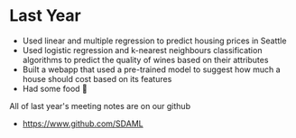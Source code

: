 # Last Year
- Used linear and multiple regression to predict housing prices in Seattle
- Used logistic regression and k-nearest neighbours classification algorithms to predict the quality of wines based on their attributes
- Built a webapp that used a pre-trained model to suggest how much a house should cost based on its features
- Had some food 🍝

All of last year's meeting notes are on our github 
   - https://www.github.com/SDAML
   

 